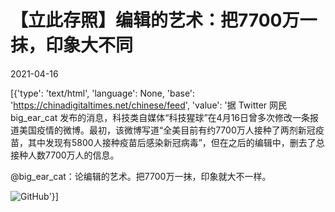 # 【立此存照】编辑的艺术：把7700万一抹，印象大不同

2021-04-16

[{'type': 'text/html', 'language': None, 'base': 'https://chinadigitaltimes.net/chinese/feed', 'value': '据 Twitter 网民 big_ear_cat 发布的消息，科技类自媒体“科技猩球”在4月16日曾多次修改一条报道美国疫情的微博。最初，该微博写道“全美目前有约7700万人接种了两剂新冠疫苗，其中发现有5800人接种疫苗后感染新冠病毒”，但在之后的编辑中，删去了总接种人数7700万人的信息。



@big_ear_cat：论编辑的艺术。把7700万一抹，印象就大不一样。



![GitHub](https://chinadigitaltimes.net/chinese/files/2021/04/1M.jpg)'}]